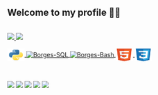 ## Welcome to my profile 🤘🏻

<br>
<div>
  <a href="https://github.com/borgettas">
  <img height="150em" src="https://github-readme-stats.vercel.app/api?username=borgettas&show_icons=true&theme=gruvbox&include_all_commits=true&count_private=true"/>
  <img height="150em" src="https://github-readme-stats.vercel.app/api/top-langs/?username=borgettas&layout=compact&langs_count=7&theme=gruvbox"/>
</div>
  
<div style="display: inline_block">
  <br>
  <img align="center" alt="Borges-Python" height="30" width="40" src="https://raw.githubusercontent.com/devicons/devicon/master/icons/python/python-original.svg">
  <img align="center" alt="Borges-SQL" height="30" width="40" src="https://www.svgrepo.com/show/255832/sql.svg">
  <img align="center" alt="Borges-Bash" height="30" width="40" src="https://www.svgrepo.com/show/353478/bash-icon.svg">
  <img align="center" alt="Borges-HTML" height="30" width="40" src="https://raw.githubusercontent.com/devicons/devicon/master/icons/html5/html5-original.svg">
  <img align="center" alt="Borges-CSS" height="30" width="40" src="https://raw.githubusercontent.com/devicons/devicon/master/icons/css3/css3-original.svg">
</div>
  
  ##
 
<br>
<div> 
  <a href="https://www.linkedin.com/in/borgettas" target="_blank"><img src="https://img.shields.io/badge/-LinkedIn-%230077B5?style=for-the-badge&logo=linkedin&logoColor=white" target="_blank"></a> 
  <a href = "mailto:jborgespais@gmail.com"><img src="https://img.shields.io/badge/-Gmail-%23333?style=for-the-badge&logo=gmail&logoColor=white" target="_blank"></a>
  <a href="https://instagram.com/borgettas" target="_blank"><img src="https://img.shields.io/badge/-Instagram-%23E4405F?style=for-the-badge&logo=instagram&logoColor=white" target="_blank"></a>
  <a href="https://open.spotify.com/user/iebyd3mp154s5tvwwwzajo8fr?si=bef68742bf4d4375" target="_blank"><img src="https://img.shields.io/badge/Spotify-1ed760?style=for-the-badge&logo=spotify&logoColor=white" target="_blank"></a>
  <a href="https://www.twitch.tv/meketref1" target="_blank"><img src="https://img.shields.io/badge/Twitch-9146FF?style=for-the-badge&logo=twitch&logoColor=white" target="_blank"></a> 
</div>
